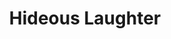 ---
title: "Hideous Laughter"
index: "hideous-laughter"
permalink: /spells/hideous-laughter/
tags:
  - Spell
  - 1st Level
  - Enchantment
available_for:
  - Bard
  - Wizard
level: "1st Level"
school: "Enchantment"
range: "30 ft"
comp:
  - V
  - S
  - M
material: "tiny tarts and a feather that is waved in the air."
duration: "1 Minute"
concentration: true
attack: "WIS Save"
description: |
  A creature of your choice that you can see within range perceives everything as hilariously funny and falls into fits of laughter if this spell affects it. The target must succeed on a wisdom saving throw or fall prone, becoming incapacitated and unable to stand up for the duration. A creature with an Intelligence score of 4 or less isn't affected.

  At the end of each of its turns, and each time it takes damage, the target can make another wisdom saving throw. The target had advantage on the saving throw if it's triggered by damage. On a success, the spell ends.
excerpt: "A creature of your choice that you can see within range perceives everything as hilariously funny and falls into fits of laughter if this spell affects it."
source: "Basic Rules"
---